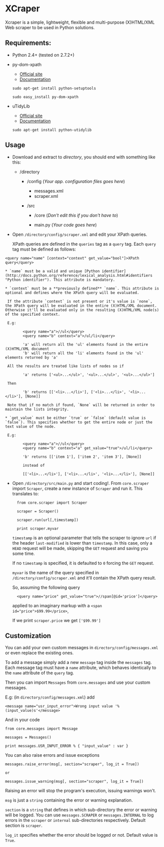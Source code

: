 XCraper
=======

Xcraper is a simple, lightweight, flexible and multi-purpose (X)HTML/XML Web scraper to be used in Python solutions.

Requirements:
--------------------

* Python 2.4+ (tested on 2.7.2+)

* py-dom-xpath
    * [Official site](http://code.google.com/p/py-dom-xpath/ "py-dom-xpath official site")
    * [Documentation](http://py-dom-xpath.googlecode.com/svn/trunk/doc/index.html "py-dom-xpath documentation")

    `sudo apt-get install python-setuptools`

    `sudo easy_install py-dom-xpath`

* uTidyLib
    * [Official site](http://utidylib.berlios.de/ "uTidy official site")
    * [Documentation](http://utidylib.berlios.de/apidoc0.2/index.html "uTidy documentation")

    `sudo apt-get install python-utidylib`

Usage
-----

* Download and extract to *directory*, you should end with something like this:

    * /directory

        * /config (*Your app. configuration files goes here*)

            * messages.xml
            * scraper.xml

        * /src

            * /core (*Don't edit this if you don't have to*)

            * main.py (*Your code goes here*)

* Open `/directory/config/scraper.xml` and edit your XPath queries.

  XPath queries are defined in the `queries` tag as a `query` tag. Each `query` tag must be defined as follows:

 `<query name="name" [context="context" get_value="bool"]>XPath query</query>`

    * `name` must be a valid and unique [Python identifier](http://docs.python.org/reference/lexical_analysis.html#identifiers "Python identifier"). This attribute is mandatory.

    * `context` must be a **previously defined** `name`. This attribute is optional and defines where the XPath query will be evaluated.

     If the attribute `context` is not present or it's value is `none`, the XPath query will be evaluated in the entire (X)HTML/XML document. Otherwise it'll be evaluated only in the resulting (X)HTML/XML node(s) of the specified context.

     E.g:

            <query name="a">//ul</query>
            <query name="b" context="a">/ul/li</query>

            'a' will return all the 'ul' elements found in the entire (X)HTML/XML document
            'b' will return all the 'li' elements found in the 'ul' elements returned by 'a'

     All the results are treated like lists of nodes so if

            'a' returns ['<ul>...</ul>', '<ul>...</ul>', '<ul>...</ul>']

     Then

            'b' returns [['<li>...</li>'], ['<li>...</li>', '<li>...</li>'], [None]]

     Note that if no match if found, `None` will be returned in order to maintain the lists integrity.

    * `get_value` must be either `true` or `false` (default value is `false`). This specifies whether to get the entire node or just the text value of the node.

     E.g:

            <query name="a">//ul</query>
            <query name="b" context="a" get_value="true">/ul/li</query>

            'b' returns [['item 1'], ['item 2', 'item 3'], [None]]

            instead of

            [['<li>...</li>'], ['<li>...</li>', '<li>...</li>'], [None]]

* Open `/directory/src/main.py` and start coding!. From `core.scraper` import `Scraper`, create a new instance of `Scraper` and run it. This translates to:

        from core.scraper import Scraper

        scraper = Scraper()

        scraper.run(url[,timestamp])

        print scraper.myvar


    `timestamp` is an optional parameter that tells the scraper to ignore `url` if the header `last-modified` is lower than `timestamp`. In this case, only a `HEAD` request will be made, skipping the `GET` request and saving you some time.

    If no `timestamp` is specified, it is defaulted to `0` forcing the `GET` request.

   `myvar` is the name of the query specified in `/directory/config/scraper.xml` and it'll contain the XPath query result.

    So, assuming the following query

        <query name="price" get_value="true">//span[@id='price']</query>

    applied to an imaginary markup with a `<span id="price">$99.99</price>`,

    If we print `scraper.price` we get `['$99.99']`

Customization
-------------

You can add your own custom messages in `directory/config/messages.xml` or even replace the existing ones.

To add a message simply add a new `message` tag inside the `messages` tag. Each message tag must have a `name` attribute, which behaves identically to the `name` attribute of the `query` tag.

Then you can import `Messages` from `core.messages` and use your custom messages.

E.g: (in `directory/config/messages.xml`) add

    <message name="usr_input_error">Wrong input value '%(input_value)s'</message>

And in your code

    from core.messages import Message
    
    messages = Messages()

    print messages.USR_INPUT_ERROR % { "input_value" : var }

You can also raise errors and issue exceptions

    messages.raise_error(msg[, section="scraper", log_it = True])

    or

    messages.issue_warning(msg[, section="scraper", log_it = True])

Raising an error will stop the program's execution, issuing warnings won't.

`msg` is just a `string` containing the error or warning explanation. 

`section` is a `string` that defines in which sub-directory the error or warning will be logged. You can use `messages.SCRAPER` or `messages.INTERNAL` to log errors in the `scraper` or `internal` sub-directories respectively. Default section is `scraper`.

`log_it` specifies whether the error should be logged or not. Default value is `True`.
